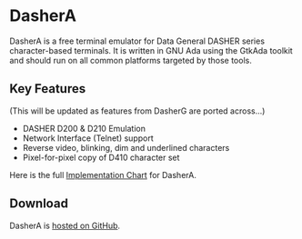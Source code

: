 # DasherA
DasherA is a free terminal emulator for Data General DASHER series character-based terminals.  It is written in GNU Ada using the GtkAda toolkit and should run on all common platforms targeted by those tools.

## Key Features

(This will be updated as features from DasherG are ported across...)

* DASHER D200 & D210 Emulation
* Network Interface (Telnet) support
* Reverse video, blinking, dim and underlined characters
* Pixel-for-pixel copy of D410 character set
  
Here is the full [Implementation Chart](implementationChart.md) for DasherA.

## Download
DasherA is [hosted on GitHub](https://github.com/SMerrony/dashera).

